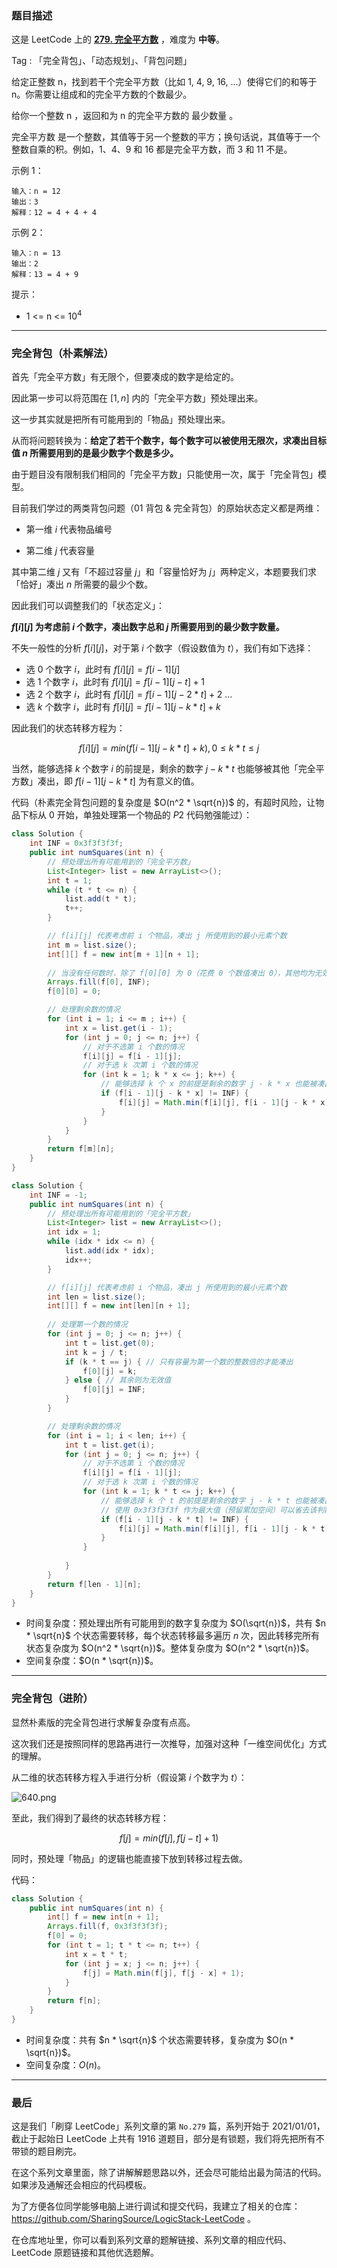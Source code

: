 ### 题目描述

这是 LeetCode 上的 **[279. 完全平方数](https://leetcode-cn.com/problems/perfect-squares/solution/gong-shui-san-xie-xiang-jie-wan-quan-bei-nqes/)** ，难度为 **中等**。

Tag : 「完全背包」、「动态规划」、「背包问题」

给定正整数 n，找到若干个完全平方数（比如 1, 4, 9, 16, ...）使得它们的和等于 n。你需要让组成和的完全平方数的个数最少。

给你一个整数 n ，返回和为 n 的完全平方数的 最少数量 。

完全平方数 是一个整数，其值等于另一个整数的平方；换句话说，其值等于一个整数自乘的积。例如，1、4、9 和 16 都是完全平方数，而 3 和 11 不是。


示例 1：
```
输入：n = 12
输出：3 
解释：12 = 4 + 4 + 4
```
示例 2：
```
输入：n = 13
输出：2
解释：13 = 4 + 9
```

提示：
* 1 <= n <= $10^4$

---

### 完全背包（朴素解法）

首先「完全平方数」有无限个，但要凑成的数字是给定的。

因此第一步可以将范围在 $[1, n]$ 内的「完全平方数」预处理出来。

这一步其实就是把所有可能用到的「物品」预处理出来。

从而将问题转换为：**给定了若干个数字，每个数字可以被使用无限次，求凑出目标值 $n$ 所需要用到的是最少数字个数是多少。**

由于题目没有限制我们相同的「完全平方数」只能使用一次，属于「完全背包」模型。

目前我们学过的两类背包问题（01 背包 & 完全背包）的原始状态定义都是两维：

* 第一维 $i$ 代表物品编号

* 第二维 $j$ 代表容量

其中第二维 $j$ 又有「不超过容量 $j$」和「容量恰好为 $j$」两种定义，本题要我们求「恰好」凑出 $n$ 所需要的最少个数。

因此我们可以调整我们的「状态定义」：

**$f[i][j]$ 为考虑前 $i$ 个数字，凑出数字总和 $j$ 所需要用到的最少数字数量。**

不失一般性的分析 $f[i][j]$，对于第 $i$ 个数字（假设数值为 $t$），我们有如下选择：

* 选 $0$ 个数字 $i$，此时有 $f[i][j] = f[i - 1][j]$
* 选 $1$ 个数字 $i$，此时有 $f[i][j] = f[i - 1][j - t] + 1$
* 选 $2$ 个数字 $i$，此时有 $f[i][j] = f[i - 1][j - 2 * t] + 2$
    ...
* 选 $k$ 个数字 $i$，此时有 $f[i][j] = f[i - 1][j - k * t] + k$

因此我们的状态转移方程为：

$$
f[i][j] = min(f[i-1][j-k*t]+k),0 \leqslant k * t \leqslant j
$$

当然，能够选择 $k$ 个数字 $i$ 的前提是，剩余的数字 $j - k * t$ 也能够被其他「完全平方数」凑出，即 $f[i - 1][j - k * t]$ 为有意义的值。

代码（朴素完全背包问题的复杂度是 $O(n^2 * \sqrt{n})$ 的，有超时风险，让物品下标从 $0$ 开始，单独处理第一个物品的 $P2$ 代码勉强能过）：
```Java
class Solution {
    int INF = 0x3f3f3f3f;
    public int numSquares(int n) {
        // 预处理出所有可能用到的「完全平方数」
        List<Integer> list = new ArrayList<>();
        int t = 1;
        while (t * t <= n) {
            list.add(t * t);
            t++;
        }

        // f[i][j] 代表考虑前 i 个物品，凑出 j 所使用到的最小元素个数
        int m = list.size();
        int[][] f = new int[m + 1][n + 1]; 
        
        // 当没有任何数时，除了 f[0][0] 为 0（花费 0 个数值凑出 0），其他均为无效值
        Arrays.fill(f[0], INF);
        f[0][0] = 0; 

        // 处理剩余数的情况
        for (int i = 1; i <= m ; i++) {
            int x = list.get(i - 1);
            for (int j = 0; j <= n; j++) {
                // 对于不选第 i 个数的情况
                f[i][j] = f[i - 1][j];
                // 对于选 k 次第 i 个数的情况
                for (int k = 1; k * x <= j; k++) {
                    // 能够选择 k 个 x 的前提是剩余的数字 j - k * x 也能被凑出
                    if (f[i - 1][j - k * x] != INF) {
                        f[i][j] = Math.min(f[i][j], f[i - 1][j - k * x] + k);
                    }
                }
            }
        }
        return f[m][n];
    }
}
```
```Java
class Solution {
    int INF = -1;
    public int numSquares(int n) {
        // 预处理出所有可能用到的「完全平方数」
        List<Integer> list = new ArrayList<>();
        int idx = 1;
        while (idx * idx <= n) {
            list.add(idx * idx);
            idx++;
        }

        // f[i][j] 代表考虑前 i 个物品，凑出 j 所使用到的最小元素个数
        int len = list.size();
        int[][] f = new int[len][n + 1]; 
        
        // 处理第一个数的情况
        for (int j = 0; j <= n; j++) {
            int t = list.get(0);
            int k = j / t;
            if (k * t == j) { // 只有容量为第一个数的整数倍的才能凑出
                f[0][j] = k; 
            } else { // 其余则为无效值
                f[0][j] = INF;
            }
        }

        // 处理剩余数的情况
        for (int i = 1; i < len; i++) {
            int t = list.get(i);
            for (int j = 0; j <= n; j++) {
                // 对于不选第 i 个数的情况
                f[i][j] = f[i - 1][j];
                // 对于选 k 次第 i 个数的情况
                for (int k = 1; k * t <= j; k++) {
                    // 能够选择 k 个 t 的前提是剩余的数字 j - k * t 也能被凑出
                    // 使用 0x3f3f3f3f 作为最大值（预留累加空间）可以省去该判断
                    if (f[i - 1][j - k * t] != INF) {
                        f[i][j] = Math.min(f[i][j], f[i - 1][j - k * t] + k);
                    }
                }
                
            }
        }
        return f[len - 1][n];
    }
}
```
* 时间复杂度：预处理出所有可能用到的数字复杂度为 $O(\sqrt{n})$，共有 $n * \sqrt{n}$ 个状态需要转移，每个状态转移最多遍历 $n$ 次，因此转移完所有状态复杂度为 $O(n^2 * \sqrt{n})$。整体复杂度为 $O(n^2 * \sqrt{n})$。
* 空间复杂度：$O(n * \sqrt{n})$。

***

### 完全背包（进阶）

显然朴素版的完全背包进行求解复杂度有点高。

这次我们还是按照同样的思路再进行一次推导，加强对这种「一维空间优化」方式的理解。

从二维的状态转移方程入手进行分析（假设第 $i$ 个数字为 $t$）：

![640.png](https://pic.leetcode-cn.com/1618579990-nKBWBw-640.png)

至此，我们得到了最终的状态转移方程：

$$
f[j] = min(f[j], f[j - t] + 1)
$$

同时，预处理「物品」的逻辑也能直接下放到转移过程去做。

代码：
```Java
class Solution {
    public int numSquares(int n) {
        int[] f = new int[n + 1];
        Arrays.fill(f, 0x3f3f3f3f);
        f[0] = 0;
        for (int t = 1; t * t <= n; t++) {
            int x = t * t;
            for (int j = x; j <= n; j++) {
                f[j] = Math.min(f[j], f[j - x] + 1);
            }
        }
        return f[n];
    }
}
```
* 时间复杂度：共有 $n * \sqrt{n}$ 个状态需要转移，复杂度为 $O(n * \sqrt{n})$。
* 空间复杂度：$O(n)$。

---

### 最后

这是我们「刷穿 LeetCode」系列文章的第 `No.279` 篇，系列开始于 2021/01/01，截止于起始日 LeetCode 上共有 1916 道题目，部分是有锁题，我们将先把所有不带锁的题目刷完。

在这个系列文章里面，除了讲解解题思路以外，还会尽可能给出最为简洁的代码。如果涉及通解还会相应的代码模板。

为了方便各位同学能够电脑上进行调试和提交代码，我建立了相关的仓库：https://github.com/SharingSource/LogicStack-LeetCode 。

在仓库地址里，你可以看到系列文章的题解链接、系列文章的相应代码、LeetCode 原题链接和其他优选题解。

